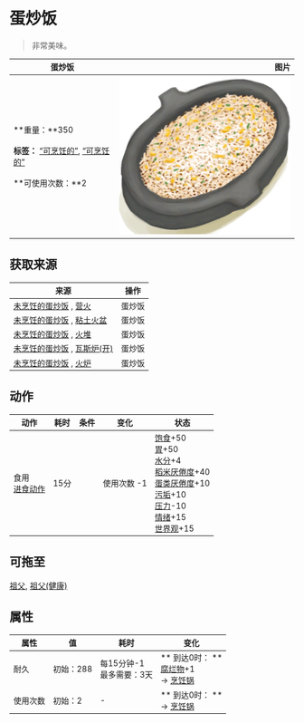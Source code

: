 # 蛋炒饭  
> 非常美味。  
  
  蛋炒饭  |   图片   
 ----  |  ----:   
 **重量：**350<br><br>**标签：**	[“可烹饪的”](tag_Cookable.md), [“可烹饪的”](tag_MealCookingpot.md)<br><br>**可使用次数：**2  |  ![](Sprite/EggFriedRice.png)   
  
## 获取来源  
来源  |  操作  
----  |  ----  
[未烹饪的蛋炒饭](EggFriedRiceUncooked.md) , [营火](Campfire.md)  |  蛋炒饭  
[未烹饪的蛋炒饭](EggFriedRiceUncooked.md) , [粘土火盆](ClayFirePit.md)  |  蛋炒饭  
[未烹饪的蛋炒饭](EggFriedRiceUncooked.md) , [火堆](Fire.md)  |  蛋炒饭  
[未烹饪的蛋炒饭](EggFriedRiceUncooked.md) , [瓦斯炉(开)](GasCookerOn.md)  |  蛋炒饭  
[未烹饪的蛋炒饭](EggFriedRiceUncooked.md) , [火炉](Stove.md)  |  蛋炒饭  
## 动作  
动作  |  耗时  |  条件  |  变化  |  状态  
----  |  ----  |  ----  |  ----  |  ----  
食用<br>[进食动作](EatingAction.md)  |  15分  |    |  使用次数  -1<br>  |  [饱食](Satiation.md)+50<br>[胃](Stomach.md)+50<br>[水分](Hydration.md)+4<br>[稻米<nobr>厌倦度</nobr>](SaturationRice.md)+40<br>[蛋类<nobr>厌倦度</nobr>](SaturationEggs.md)+10<br>[污垢](Filth.md)+10<br>[压力](Stress.md)-10<br>[情绪](Morale.md)+15<br>[世界观](Structure.md)+15  
## 可拖至  
[祖父](Grandfather.md), [祖父(健康)](GrandfatherHealthy.md)  
## 属性   
属性  |  值  |  耗时  |  变化  
----  |  ----  |  ----  |  ----  
耐久  |  初始：288  |  每15分钟-1<br>最多需要：3天  |  ** 到达0时： **<br>[腐烂物](RottenRemains.md)+1 <br>→ [烹饪锅](CookingPot.md)  
使用次数  |  初始：2  |  -  |  ** 到达0时： **<br>→ [烹饪锅](CookingPot.md)  
